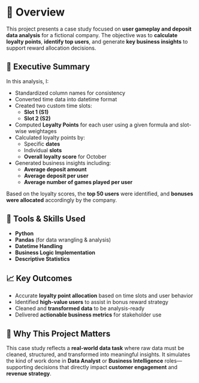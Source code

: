 # 📌 Overview  
This project presents a case study focused on **user gameplay and deposit data analysis** for a fictional company. The objective was to **calculate loyalty points**, **identify top users**, and generate **key business insights** to support reward allocation decisions.

## 🧠 Executive Summary  
In this analysis, I:

- Standardized column names for consistency  
- Converted time data into datetime format  
- Created two custom time slots:  
  - **Slot 1 (S1)**  
  - **Slot 2 (S2)**  
- Computed **Loyalty Points** for each user using a given formula and slot-wise weightages  
- Calculated loyalty points by:  
  - Specific **dates**  
  - Individual **slots**  
  - **Overall loyalty score** for October  
- Generated business insights including:  
  - **Average deposit amount**  
  - **Average deposit per user**  
  - **Average number of games played per user**

Based on the loyalty scores, the **top 50 users** were identified, and **bonuses were allocated** accordingly by the company.

## 🧰 Tools & Skills Used  

- **Python**  
- **Pandas** (for data wrangling & analysis)  
- **Datetime Handling**  
- **Business Logic Implementation**  
- **Descriptive Statistics**

## 📈 Key Outcomes  

- Accurate **loyalty point allocation** based on time slots and user behavior  
- Identified **high-value users** to assist in bonus reward strategy  
- Cleaned and **transformed data** to be analysis-ready  
- Delivered **actionable business metrics** for stakeholder use

## 🚀 Why This Project Matters  

This case study reflects a **real-world data task** where raw data must be cleaned, structured, and transformed into meaningful insights. It simulates the kind of work done in **Data Analyst** or **Business Intelligence** roles—supporting decisions that directly impact **customer engagement** and **revenue strategy**.
